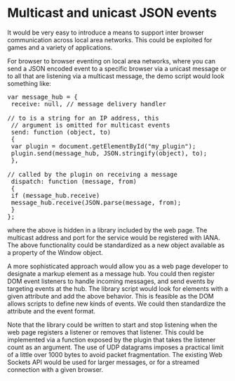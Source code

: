 Multicast and unicast JSON events
=================================

It would be very easy to introduce a means to support inter browser communication across local area networks. This could be exploited for games and a variety of applications.

For browser to browser eventing on local area networks, where you can send a JSON encoded event to a specific browser via a unicast message or to all that are listening via a multicast message, the demo script would look something like:

<pre>
var message_hub = {
 receive: null, // message delivery handler

// to is a string for an IP address, this
 // argument is omitted for multicast events
 send: function (object, to)
 {
 var plugin = document.getElementById("my_plugin");
 plugin.send(message_hub, JSON.stringify(object), to);
 },

// called by the plugin on receiving a message
 dispatch: function (message, from)
 {
 if (message_hub.receive)
 message_hub.receive(JSON.parse(message, from);
 }
};
</pre>

where the above is hidden in a library included by the web page. The multicast address and port for the service would be registered with IANA. The above functionality could be standardized as a new object available as a property of the Window object.

A more sophisticated approach would allow you as a web page developer to designate a markup element as a message hub. You could then register DOM event listeners to handle incoming messages, and send events by targeting events at the hub. The library script would look for elements with a given attribute and add the above behavior. This is feasible as the DOM allows scripts to define new kinds of events. We could then standardize the attribute and the event format.

Note that the library could be written to start and stop listening when the web page registers a listener or removes that listener. This could be implemented via a function exposed by the plugin that takes the listener count as an argument. The use of UDP datagrams imposes a practical limit of a little over 1000 bytes to avoid packet fragmentation. The existing Web Sockets API would be used for larger messages, or for a streamed connection with a given browser.


